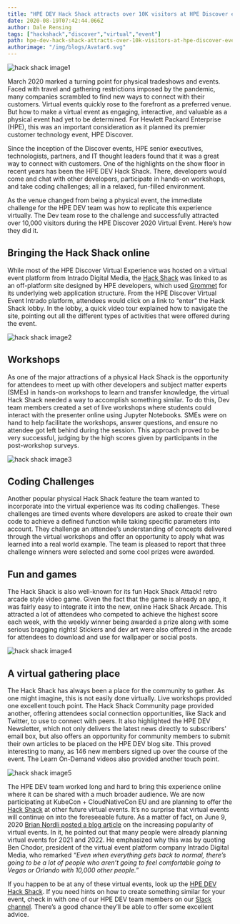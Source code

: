 ```yaml
---
title: "HPE DEV Hack Shack attracts over 10K visitors at HPE Discover event"
date: 2020-08-19T07:42:44.066Z
author: Dale Rensing 
tags: ["hackshack","discover","virtual","event"]
path: hpe-dev-hack-shack-attracts-over-10k-visitors-at-hpe-discover-event
authorimage: "/img/blogs/Avatar6.svg"
---
```

![hack shack image1](https://hpe-developer-portal.s3.amazonaws.com/uploads/media/2020/7/hack-shack-image1-1597850961298.png)

March 2020 marked a turning point for physical tradeshows and events. Faced with travel and gathering restrictions imposed by the pandemic, many companies scrambled to find new ways to connect with their customers. Virtual events quickly rose to the forefront as a preferred venue. But how to make a virtual event as engaging, interactive, and valuable as a physical event had yet to be determined. For Hewlett Packard Enterprise (HPE), this was an important consideration as it planned its premier customer technology event, HPE Discover.

Since the inception of the Discover events, HPE senior executives, technologists, partners, and IT thought leaders found that it was a great way to connect with customers. One of the highlights on the show floor in recent years has been the HPE DEV Hack Shack. There, developers would come and chat with other developers, participate in hands-on workshops, and take coding challenges; all in a relaxed, fun-filled environment. 

As the venue changed from being a physical event, the immediate challenge for the HPE DEV team was how to replicate this experience virtually. The Dev team rose to the challenge and successfully attracted over 10,000 visitors during the HPE Discover 2020 Virtual Event. Here’s how they did it.

## Bringing the Hack Shack online

While most of the HPE Discover Virtual Experience was hosted on a virtual event platform from Intrado Digital Media, the [Hack Shack](https://hackshack.hpedev.io/) was linked to as an off-platform site designed by HPE developers, which used [Grommet](https://developer.hpe.com/platform/grommet/home) for its underlying web application structure. From the HPE Discover Virtual Event Intrado platform, attendees would click on a link to “enter” the Hack Shack lobby. In the lobby, a quick video tour explained how to navigate the site, pointing out all the different types of activities that were offered during the event.


![hack shack image2](https://hpe-developer-portal.s3.amazonaws.com/uploads/media/2020/7/hack-shack-image2-1597850953889.png)

## Workshops

As one of the major attractions of a physical Hack Shack is the opportunity for attendees to meet up with other developers and subject matter experts (SMEs) in hands-on workshops to learn and transfer knowledge, the virtual Hack Shack needed a way to accomplish something similar. To do this, Dev team members created a set of live workshops where students could interact with the presenter online using Jupyter Notebooks. SMEs were on hand to help facilitate the workshops, answer questions, and ensure no attendee got left behind during the session. This approach proved to be very successful, judging by the high scores given by participants in the post-workshop surveys. 


![hack shack image3](https://hpe-developer-portal.s3.amazonaws.com/uploads/media/2020/7/hack-shack-image3-1597850947424.png)

## Coding Challenges

Another popular physical Hack Shack feature the team wanted to incorporate into the virtual experience was its coding challenges. These challenges are timed events where developers are asked to create their own code to achieve a defined function while taking specific parameters into account. They challenge an attendee’s understanding of concepts delivered through the virtual workshops and offer an opportunity to apply what was learned into a real world example. The team is pleased to report that three challenge winners were selected and some cool prizes were awarded.

## Fun and games

The Hack Shack is also well-known for its fun Hack Shack Attack! retro arcade style video game. Given the fact that the game is already an app, it was fairly easy to integrate it into the new, online Hack Shack Arcade. This attracted a lot of attendees who competed to achieve the highest score each week, with the weekly winner being awarded a prize along with some serious bragging rights! Stickers and dev art were also offered in the arcade for attendees to download and use for wallpaper or social posts.


![hack shack image4](https://hpe-developer-portal.s3.amazonaws.com/uploads/media/2020/7/hack-shack-image4-1597853418103.png)

## A virtual gathering place

The Hack Shack has always been a place for the community to gather. As one might imagine, this is not easily done virtually. Live workshops provided one excellent touch point. The Hack Shack Community page provided another, offering attendees social connection opportunities, like Slack and Twitter, to use to connect with peers. It also highlighted the HPE DEV Newsletter, which not only delivers the latest news directly to subscribers' email box, but also offers an opportunity for community members to submit their own articles to be placed on the HPE DEV blog site. This proved interesting to many, as 146 new members signed up over the course of the event. The Learn On-Demand videos also provided another touch point.


![hack shack image5](https://hpe-developer-portal.s3.amazonaws.com/uploads/media/2020/7/hack-shack-image5-1597850929851.png)

The HPE DEV team worked long and hard to bring this experience online where it can be shared with a much broader audience. We are now participating at KubeCon + CloudNativeCon EU and are planning to offer the [Hack Shack](https://hackshack.hpedev.io/) at other future virtual events. It’s no surprise that virtual events will continue on into the foreseeable future. As a matter of fact, on June 9, 2020 [Brian Nordli posted a blog article](https://builtin.com/marketing/virtual-event-engagement-strategies) on the increasing popularity of virtual events. In it, he pointed out that many people were already planning virtual events for 2021 and 2022. He emphasized why this was by quoting Ben Chodor, president of the virtual event platform company Intrado Digital Media, who remarked *“Even when everything gets back to normal, there’s going to be a lot of people who aren’t going to feel comfortable going to Vegas or Orlando with 10,000 other people.”*

If you happen to be at any of these virtual events, look up the [HPE DEV Hack Shack](https://hackshack.hpedev.io/). If you need hints on how to create something similar for your event, check in with one of our HPE DEV team members on our [Slack channel](https://slack.hpedev.io/). There’s a good chance they’ll be able to offer some excellent advice.
